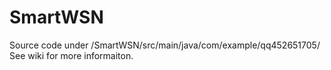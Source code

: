 # SmartWSN
Source code under /SmartWSN/src/main/java/com/example/qq452651705/
See wiki for more informaiton.
